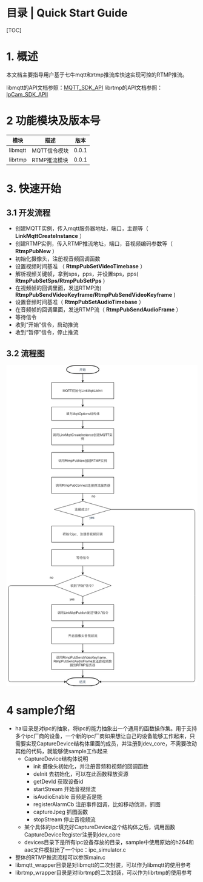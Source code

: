 # 目录 | Quick Start Guide

[TOC]

# 1. 概述

本文档主要指导用户基于七牛mqtt和rtmp推流库快速实现可控的RTMP推流。

libmqtt的API文档参照：[MQTT_SDK_API](MQTT_SDK_API.md)
librtmp的API文档参照：[IpCam_SDK_APIl](IpCam_SDK_API.md)

# 2 功能模块及版本号
| 模块 | 描述 | 版本 |
|---|---|---|
| libmqtt | MQTT信令模块 | 0.0.1 |
| librtmp | RTMP推流模块 | 0.0.1 |


# 3. 快速开始

## 3.1 开发流程
 
- 创建MQTT实例，传入mqtt服务器地址，端口，主题等（ **LinkMqttCreateInstance** ）
- 创建RTMP实例，传入RTMP推流地址，端口，音视频编码参数等（ **RtmpPubNew** ）
- 初始化摄像头，注册视音频回调函数
- 设置视频时间基准 （ **RtmpPubSetVideoTimebase** ）
- 解析视频关键帧，拿到sps，pps，并设置sps，pps( **RtmpPubSetSps/RtmpPubSetPps** )
- 在视频帧的回调里面，发送RTMP流( **RtmpPubSendVideoKeyframe/RtmpPubSendVideoKeyframe** )
- 设置音频时间基准（ **RtmpPubSetAudioTimebase** ）
- 在音频帧的回调里面，发送RTMP流（ **RtmpPubSendAudioFrame** ）
- 等待信令
- 收到“开始”信令，启动推流
- 收到“暂停”信令，停止推流

## 3.2 流程图
![Aaron Swartz](RtmpFlowChat.png)

# 4 sample介绍
- hal目录是对ipc的抽象，将ipc的能力抽象出一个通用的函数操作集。用于支持多个ipc厂商的设备，一个新的ipc厂商如果想让自己的设备能够工作起来，只需要实现CaptureDevice结构体里面的成员，并注册到dev_core，不需要改动其他的代码，就能够使sample工作起来
	- CaptureDevice结构体说明
		- init 摄像头初始化，并注册音频和视频的回调函数
		- deInit 去初始化，可以在此函数释放资源
		- getDevId 获取设备id
		- startStream 开始音视频流
		- isAudioEnable 音频是否是能
		- registerAlarmCb 注册事件回调，比如移动侦测，抓图
		- captureJpeg 抓图函数
		- stopStream 停止音视频流
	- 某个具体的ipc填充好CaptureDevice这个结构体之后，调用函数CaptureDeviceRegister注册到dev_core
	- devices目录下是所有ipc设备存放的目录，sample中使用原始的h264和aac文件模拟出了一个ipc：ipc_simulator.c
- 整体的RTMP推流流程可以参照main.c
- libmqtt_wrapper目录是对libmqtt的二次封装，可以作为libmqtt的使用参考
- librtmp_wrapper目录是对librtmp的二次封装，可以作为librtmp的使用参考




